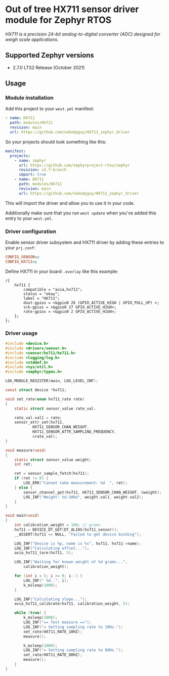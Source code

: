 # Out of tree HX711 sensor driver module for Zephyr RTOS
*HX711 is a precision 24-bit analog-to-digital converter (ADC) designed for weigh scale applications.*

## Supported Zephyr versions
* 2.7.0 LTS2 Release (October 2021)
## Usage
### Module installation
Add this project to your `west.yml` manifest:
```yaml
- name: HX711
  path: modules/HX711
  revision: main
  url: https://github.com/nobodyguy/HX711_zephyr_driver
```

So your projects should look something like this:
```yaml
manifest:
  projects:
    - name: zephyr
      url: https://github.com/zephyrproject-rtos/zephyr
      revision: v2.7-branch
      import: true
    - name: HX711
      path: modules/HX711
      revision: main
      url: https://github.com/nobodyguy/HX711_zephyr_driver
```

This will import the driver and allow you to use it in your code.

Additionally make sure that you run `west update` when you've added this entry to your `west.yml`.

### Driver configuration
Enable sensor driver subsystem and HX711 driver by adding these entries to your `prj.conf`:
```ini
CONFIG_SENSOR=y
CONFIG_HX711=y
```

Define HX711 in your board `.overlay` like this example:
```dts
/{
	hx711 {
		compatible = "avia,hx711";
		status = "okay";
		label = "HX711";
		dout-gpios = <&gpio0 26 (GPIO_ACTIVE_HIGH | GPIO_PULL_UP) >;
		sck-gpios = <&gpio0 27 GPIO_ACTIVE_HIGH>;
		rate-gpios = <&gpio0 2 GPIO_ACTIVE_HIGH>;
	};
};
```

### Driver usage
```c
#include <device.h>
#include <drivers/sensor.h>
#include <sensor/hx711/hx711.h>
#include <logging/log.h>
#include <stddef.h>
#include <sys/util.h>
#include <zephyr/types.h>

LOG_MODULE_REGISTER(main, LOG_LEVEL_INF);

const struct device *hx711;

void set_rate(enum hx711_rate rate)
{
	static struct sensor_value rate_val;

	rate_val.val1 = rate;
	sensor_attr_set(hx711,
			HX711_SENSOR_CHAN_WEIGHT,
			HX711_SENSOR_ATTR_SAMPLING_FREQUENCY,
			&rate_val);
}

void measure(void)
{
	static struct sensor_value weight;
	int ret;

	ret = sensor_sample_fetch(hx711);
	if (ret != 0) {
		LOG_ERR("Cannot take measurement: %d  ", ret);
	} else {
		sensor_channel_get(hx711, HX711_SENSOR_CHAN_WEIGHT, &weight);
		LOG_INF("Weight: %d.%06d", weight.val1, weight.val2);
	}
}

void main(void)
{
	int calibration_weight = 100; // grams
	hx711 = DEVICE_DT_GET(DT_ALIAS(hx711_sensor));
	__ASSERT(hx711 == NULL, "Failed to get device binding");

	LOG_INF("Device is %p, name is %s", hx711, hx711->name);
	LOG_INF("Calculating offset...");
	avia_hx711_tare(hx711, 5);

	LOG_INF("Waiting for known weight of %d grams...",
		calibration_weight);

	for (int i = 5; i >= 0; i--) {
		LOG_INF(" %d..", i);
		k_msleep(1000);
	}

	LOG_INF("Calculating slope...");
	avia_hx711_calibrate(hx711, calibration_weight, 5);

	while (true) {
		k_msleep(1000);
		LOG_INF("== Test measure ==");
		LOG_INF("= Setting sampling rate to 10Hz.");
		set_rate(HX711_RATE_10HZ);
		measure();

		k_msleep(1000);
		LOG_INF("= Setting sampling rate to 80Hz.");
		set_rate(HX711_RATE_80HZ);
		measure();
	}
}
```
